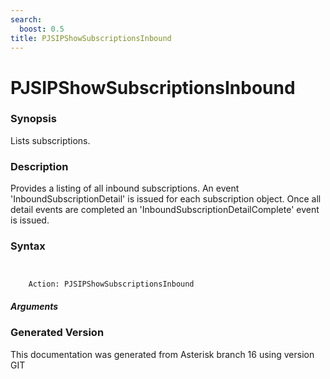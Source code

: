 ```yaml
---
search:
  boost: 0.5
title: PJSIPShowSubscriptionsInbound
---
```


# PJSIPShowSubscriptionsInbound

### Synopsis

Lists subscriptions.

### Description

Provides a listing of all inbound subscriptions. An event 'InboundSubscriptionDetail' is issued for each subscription object. Once all detail events are completed an 'InboundSubscriptionDetailComplete' event is issued.<br>


### Syntax


```


    Action: PJSIPShowSubscriptionsInbound

```
##### Arguments


### Generated Version

This documentation was generated from Asterisk branch 16 using version GIT 